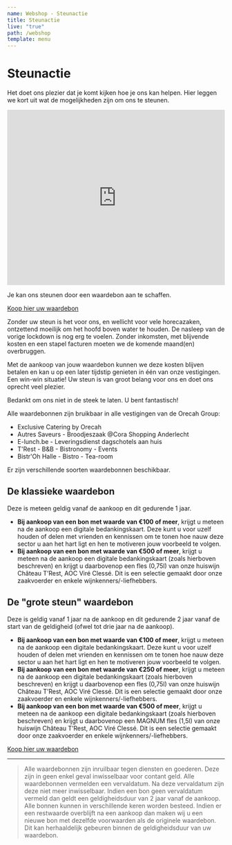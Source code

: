 ```yaml
---
name: Webshop - Steunactie
title: Steunactie
live: "true"
path: /webshop
template: menu
---
```

# Steunactie

Het doet ons plezier dat je komt kijken hoe je ons kan helpen. 
Hier leggen we kort uit wat de mogelijkheden zijn om ons te steunen.

<iframe width="100%" height="405" src="https://www.youtube.com/embed/uF6UyJi1tZk" frameborder="0"allow="encrypted-media; gyroscope; picture-in-picture" allowfullscreen></iframe>

Je kan ons steunen door een waardebon aan te schaffen. 

<div class="center"><a href="https://webshop.admisol.be/shop2/company/123476737/shop/5/search?articleGroupId=webshop&page.itemsPerPage=50&xlId=NL">Koop hier uw waardebon</a></div>

Zonder uw steun is het voor ons, en wellicht voor vele horecazaken, ontzettend moeilijk om het hoofd boven water te houden. De nasleep van de vorige lockdown is nog erg te voelen. Zonder inkomsten, met blijvende kosten en een stapel facturen moeten we de komende maand(en) overbruggen. 

Met de aankoop van jouw waardebon kunnen we deze kosten blijven betalen en kan u op een later tijdstip genieten in één van onze vestigingen. Een win-win situatie! Uw steun is van groot belang voor ons en doet ons oprecht veel plezier.

Bedankt om ons niet in de steek te laten. U bent fantastisch! 

Alle waardebonnen zijn bruikbaar in alle vestigingen van de Orecah Group: 

* Exclusive Catering by Orecah
* Autres Saveurs - Broodjeszaak @Cora Shopping Anderlecht
* E-lunch.be - Leveringsdienst dagschotels aan huis
* T'Rest - B&B - Bistronomy - Events
* Bistr'Oh Halle - Bistro - Tea-room

Er zijn verschillende soorten waardebonnen beschikbaar. 

## De klassieke waardebon
Deze is meteen geldig vanaf de aankoop en dit gedurende 1 jaar. 
* **Bij aankoop van een bon met waarde van €100 of meer**, krijgt u meteen na de aankoop een digitale bedankingskaart. Deze kunt u voor uzelf houden of delen met vrienden en kennissen om te tonen hoe nauw deze sector u aan het hart ligt en hen te motiveren jouw voorbeeld te volgen.
* **Bij aankoop van een bon met waarde van €500 of meer**, krijgt u meteen na de aankoop een digitale bedankingskaart (zoals hierboven beschreven) en krijgt u daarbovenop een fles (0,75l) van onze huiswijn Château T’Rest, AOC Viré Clessé. Dit is een selectie gemaakt door onze zaakvoerder en enkele wijnkenners/-liefhebbers. 

## De "grote steun" waardebon
Deze is geldig vanaf 1 jaar na de aankoop en dit gedurende 2 jaar vanaf de start van de geldigheid (ofwel tot drie jaar na de aankoop). 
* **Bij aankoop van een bon met waarde van €100 of meer**, krijgt u meteen na de aankoop een digitale bedankingskaart. Deze kunt u voor uzelf houden of delen met vrienden en kennissen om te tonen hoe nauw deze sector u aan het hart ligt en hen te motiveren jouw voorbeeld te volgen.
* **Bij aankoop van een bon met waarde van €250 of meer**, krijgt u meteen na de aankoop een digitale bedankingskaart (zoals hierboven beschreven) en krijgt u daarbovenop een fles (0,75l) van onze huiswijn Château T’Rest, AOC Viré Clessé. Dit is een selectie gemaakt door onze zaakvoerder en enkele wijnkenners/-liefhebbers. 
* **Bij aankoop van een bon met waarde van €500 of meer**, krijgt u meteen na de aankoop een digitale bedankingskaart (zoals hierboven beschreven) en krijgt u daarbovenop een MAGNUM fles (1,5l) van onze huiswijn Château T’Rest, AOC Viré Clessé. Dit is een selectie gemaakt door onze zaakvoerder en enkele wijnkenners/-liefhebbers. 

<div class="center"><a href="https://webshop.admisol.be/shop2/company/123476737/shop/5/search?articleGroupId=webshop&page.itemsPerPage=50&xlId=NL">Koop hier uw waardebon</a></div>

---
> Alle waardebonnen zijn inruilbaar tegen diensten en goederen. Deze zijn in geen enkel geval inwisselbaar voor contant geld. Alle waardebonnen vermelden een vervaldatum. Na deze vervaldatum zijn deze niet meer inwisselbaar. Indien een bon geen vervaldatum vermeld dan geldt een geldigheidsduur van 2 jaar vanaf de aankoop.  
Alle bonnen kunnen in verschillende keren worden besteed. Indien er een restwaarde overblijft na een aankoop dan maken wij u een nieuwe bon met dezelfde voorwaarden als de originele waardebon. Dit kan herhaaldelijk gebeuren binnen de geldigheidsduur van uw waardebon. 
